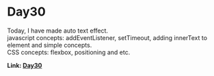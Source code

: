 # Day30

Today, I have made auto text effect.<br> javascript concepts: addEventListener, setTimeout, adding
innerText to element and simple concepts.<br> CSS concepts: flexbox, positioning and etc.

**Link: [Day30](https://rushigoswami.github.io/50-Days-of-Javascript/day30)**
